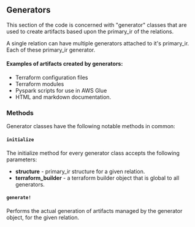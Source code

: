 ## Generators

This section of the code is concerned with "generator" classes that are used to create artifacts based upon the primary_ir of the relations.

A single relation can have multiple generators attached to it's primary_ir. Each of these primary_ir generator.

#### Examples of artifacts created by generators:

* Terraform configuration files
* Terraform modules
* Pyspark scripts for use in AWS Glue
* HTML and markdown documentation.

### Methods

Generator classes have the following notable methods in common:

#### `initialize`

The initialize method for every generator class accepts the following parameters:

* **structure** - primary_ir structure for a given relation.
* **terraform_builder** - a terraform builder object that is global to all generators.

#### `generate!`

Performs the actual generation of artifacts managed by the generator object, for the given relation.
